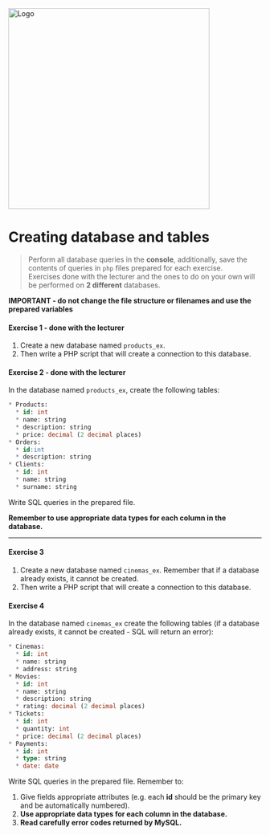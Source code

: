 <img alt="Logo" src="http://coderslab.pl/svg/logo-coderslab.svg" width="400">

#  Creating database and tables

>Perform all database queries in the **console**, additionally, save the contents of queries in ``php`` files prepared for each exercise.  
>Exercises done with the lecturer and the ones to do on your own will be performed on **2 different** databases.

**IMPORTANT - do not change the file structure or filenames and use the prepared variables**

#### Exercise 1 - done with the lecturer

1. Create a new database named ```products_ex```.  
2. Then write a PHP script that will create a connection to this database.

#### Exercise 2 - done with the lecturer

In the database named ```products_ex```, create the following tables:
```SQL
* Products:
  * id: int
  * name: string
  * description: string
  * price: decimal (2 decimal places)
* Orders:
  * id:int
  * description: string
* Clients:
  * id: int
  * name: string
  * surname: string
```

Write SQL queries in the prepared file.

**Remember to use appropriate data types for each column in the database.**

-------------------------------------------------------------------------------

#### Exercise 3

1. Create a new database named ```cinemas_ex```. Remember that if a database already exists, it cannot be created.  
2. Then write a PHP script that will create a connection to this database.

#### Exercise 4

In the database named ```cinemas_ex``` create the following tables (if a database already exists, it cannot be created - SQL will return an error):
```SQL
* Cinemas:
  * id: int
  * name: string
  * address: string
* Movies:
  * id: int
  * name: string
  * description: string
  * rating: decimal (2 decimal places)
* Tickets:
  * id: int
  * quantity: int
  * price: decimal (2 decimal places)
* Payments:
  * id: int
  * type: string
  * date: date
```

Write SQL queries in the prepared file.
Remember to:  
1. Give fields appropriate attributes (e.g. each **id** should be the primary key and be automatically numbered).  
2. **Use appropriate data types for each column in the database.**  
3. **Read carefully error codes returned by MySQL.**  
